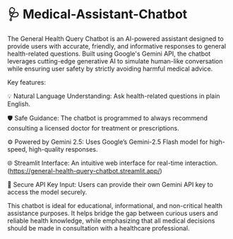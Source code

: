 # 🩺 Medical-Assistant-Chatbot

The General Health Query Chatbot is an AI-powered assistant designed to provide users with accurate, friendly, and informative responses to general health-related questions. Built using Google's Gemini API, the chatbot leverages cutting-edge generative AI to simulate human-like conversation while ensuring user safety by strictly avoiding harmful medical advice.

Key features:

💡 Natural Language Understanding: Ask health-related questions in plain English.

🛡️ Safe Guidance: The chatbot is programmed to always recommend consulting a licensed doctor for treatment or prescriptions.

⚙️ Powered by Gemini 2.5: Uses Google’s Gemini-2.5 Flash model for high-speed, high-quality responses.

🌐 Streamlit Interface: An intuitive web interface for real-time interaction. (https://general-health-query-chatbot.streamlit.app/)

🔐 Secure API Key Input: Users can provide their own Gemini API key to access the model securely.

This chatbot is ideal for educational, informational, and non-critical health assistance purposes. It helps bridge the gap between curious users and reliable health knowledge, while emphasizing that all medical decisions should be made in consultation with a healthcare professional.
